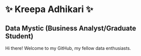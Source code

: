 # ✨ Kreepa Adhikari ✨
## Data Mystic (Business Analyst/Graduate Student)

Hi there! Welcome to my GitHub, my fellow data enthusiasts. 

